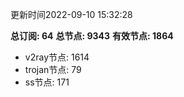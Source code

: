 更新时间2022-09-10 15:32:28

**总订阅: 64**
**总节点: 9343**
**有效节点: 1864**
- v2ray节点: 1614
- trojan节点: 79
- ss节点: 171
